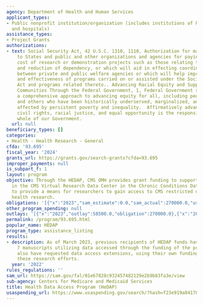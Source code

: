 ```yaml
---
agency: Department of Health and Human Services
applicant_types:
- Public nonprofit institution/organization (includes institutions of higher education
  and hospitals)
assistance_types:
- Project Grants
authorizations:
- text: Social Security Act, 42 U.S.C. 1310, 1110, Authorization for making grants
    to States and public and other organizations and agencies for paying part of the
    cost of research or demonstration projects such as those relating to the prevention
    and reduction of dependency, or which will aid in effecting coordination of planning
    between private and public welfare agencies or which will help improve the administration
    and effectiveness of programs carried on or assisted under the Social Security
    Act and programs related thereto.. Advancing Racial Equity and Support for Underserved
    Communities Through the Federal Government, 1, Federal Government should pursue
    a comprehensive approach to advancing equity for all, including people of color
    and others who have been historically underserved, marginalized, and adversely
    affected by persistent poverty and inequality.  Affirmatively advancing equity,
    civil rights, racial justice, and equal opportunity is the responsibility of the
    whole of our Government.
  url: null
beneficiary_types: []
categories:
- Health - Health Research - General
cfda: '93.695'
fiscal_year: '2024'
grants_url: https://grants.gov/search-grants?cfda=93.695
improper_payments: null
is_subpart_f: 1
layout: program
objective: Through the HEDAP, CMS OMH provides grant funding to support three seats
  in the CMS Virtual Research Data Center in the Chronic Conditions Data Warehouse
  to provide a means for researchers to gain access to CMS restricted data for minority
  health research.
obligations: '[{"x":"2023","sam_estimate":0.0,"sam_actual":270000.0,"usa_spending_actual":270000.0},{"x":"2024","sam_estimate":0.0,"sam_actual":0.0,"usa_spending_actual":0.0},{"x":"2025","sam_estimate":0.0,"sam_actual":540000.0,"usa_spending_actual":0.0}]'
other_program_spending: null
outlays: '[{"x":"2023","outlay":58500.0,"obligation":270000.0},{"x":"2024","outlay":0.0,"obligation":0.0},{"x":"2025","outlay":0.0,"obligation":0.0}]'
permalink: /program/93.695.html
popular_name: HEDAP
program_type: assistance_listing
results:
- description: As of March 2023, previous recipients of HEDAP funds have published
    7 manuscripts utilizing data accessed through the funding of the program. Recipients
    also have requested data access extensions, using their own funding, to continue
    these research efforts.
  year: '2022'
rules_regulations: ''
sam_url: https://sam.gov/fal/01e67828c932457482129e2b9b83fa3e/view
sub-agency: Centers for Medicare and Medicaid Services
title: Health Data Access Program (HeDAP)
usaspending_url: https://www.usaspending.gov/search/?hash=f23e919a84178c224aec5fbc7a364cb4
---
```

